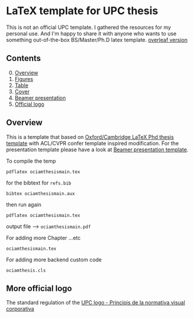 # LaTeX template for UPC thesis
This is  not an official UPC template. I gathered the resources for my personal use. And I'm happy to share it with anyone who wants to use something out-of-the-box BS/Master/Ph.D latex template. 
[overleaf version](https://www.overleaf.com/latex/templates/upc-template/mghdjkwmhzpc)

##  Contents
0. [Overview](#Overview)
3. [Figures](https://github.com/sabirdvd/LaTeX-template-for-UPC-thesis-/tree/main/Figure)
4. [Table](https://github.com/sabirdvd/LaTeX-template-for-UPC-thesis-/tree/main/Table)
5. [Cover](https://github.com/sabirdvd/LaTeX-template-for-UPC-thesis-/tree/main/Cover)
6. [Beamer presentation](https://github.com/sabirdvd/LaTeX-template-for-UPC-thesis-/tree/main/Beamer)
7. [Official logo](https://github.com/sabirdvd/LaTeX-template-for-UPC-thesis-/blob/main/README.md#more-official-logo)


## Overview 
This is a template that based on [Oxford/Cambridge LaTeX Phd thesis template](https://github.com/mcmanigle/OxThesis) with ACL/CVPR confer template inspired modification.  For the presentation template please have a look at [Beamer presentation template](https://github.com/sabirdvd/LaTeX-template-for-UPC-thesis-/tree/main/Beamer).   

To compile the temp 
```
pdflatex ociamthesismain.tex 
```
for the bibtext for ```refs.bib```

```
bibtex ociamthesismain.aux
``` 
then run again 

```
pdflatex ociamthesismain.tex 
```

output file  --> ``ociamthesismain.pdf``


For adding more Chapter ...etc 

```
ociamthesismain.tex
```

For adding more backend custom code 

```
ociamthesis.cls
```

## More official logo  
The standard regulation of the [UPC logo - Principis de la normativa visual corporativa](https://www.upc.edu/comunicacio/ca/identitat/principis-de-la-normativa-grafica)
